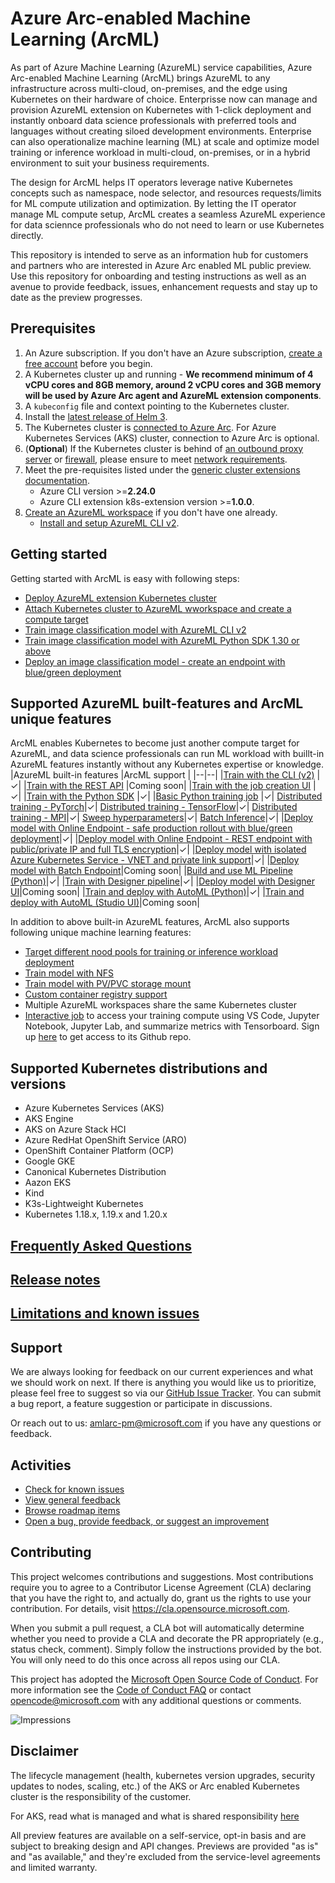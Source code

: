 # Azure Arc-enabled Machine Learning (ArcML)
As part of Azure Machine Learning (AzureML) service capabilities, Azure Arc-enabled Machine Learning (ArcML) brings AzureML to any infrastructure across multi-cloud, on-premises, and the edge using Kubernetes on their hardware of choice. Enterprisse now can manage and provision AzureML extension on Kubernetes with 1-click deployment and instantly onboard data science professionals with preferred tools and languages without creating siloed development environments. Enterprise can also operationalize machine learning (ML) at scale and optimize model training or inference workload in multi-cloud, on-premises, or in a hybrid environment to suit your business requirements.

The design for ArcML helps IT operators leverage native Kubernetes concepts such as namespace, node selector, and resources requests/limits for ML compute utilization and optimization. By letting the IT operator manage ML compute setup, ArcML creates a seamless AzureML experience for data sciennce professionals who do not need to learn or use Kubernetes directly. 

This repository is intended to serve as an information hub for customers and partners who are interested in Azure Arc enabled ML public preview. Use this repository for onboarding and testing instructions as well as an avenue to provide feedback, issues, enhancement requests and stay up to date as the preview progresses. 

## Prerequisites

1. An Azure subscription. If you don't have an Azure subscription, [create a free account](https://aka.ms/AMLFree) before you begin.
1. A Kubernetes cluster up and running - **We recommend minimum of 4 vCPU cores and 8GB memory, around 2 vCPU cores and 3GB memory will be used by Azure Arc agent and AzureML extension components**.
1. A ```kubeconfig``` file and context pointing to the Kubernetes cluster.
1. Install the [latest release of Helm 3](https://helm.sh/docs/intro/install/).
1. The Kubernetes cluster is [connected to Azure Arc](https://docs.microsoft.com/azure/azure-arc/kubernetes/quickstart-connect-cluster). For Azure Kubernetes Services (AKS) cluster, connection to Azure Arc is optional.
1. (**Optional**) If the Kubernetes cluster is behind of [an outbound proxy server](https://docs.microsoft.com/azure/azure-arc/kubernetes/quickstart-connect-cluster?tabs=azure-cli#4a-connect-using-an-outbound-proxy-server) or [firewall](https://docs.microsoft.com/azure/firewall/protect-azure-kubernetes-service), please ensure to meet [network requirements](network-requirements.md). 
1. Meet the pre-requisites listed under the [generic cluster extensions documentation](https://docs.microsoft.com/azure/azure-arc/kubernetes/extensions#prerequisites).
   * Azure CLI version >=**2.24.0**
   * Azure CLI extension k8s-extension version >=**1.0.0**.
1. [Create an AzureML workspace](https://docs.microsoft.com/azure/machine-learning/how-to-manage-workspace?tabs=python) if you don't have one already.
   * [Install and setup AzureML CLI v2](https://docs.microsoft.com/en-us/azure/machine-learning/how-to-configure-cli).

## Getting started

Getting started with ArcML is easy with following steps:

* [Deploy AzureML extension Kubernetes cluster](./docs/deploy-extension.md)
* [Attach Kubernetes cluster to AzureML wworkspace and create a compute target](./docs/attach-compute.md)
* [Train image classification model with AzureML CLI v2](./examples/training/simple-train-cli.md)
* [Train image classification model with AzureML Python SDK 1.30 or above](./examples/training/simple-train-sdk/img-classification-training.ipynb)
* [Deploy an image classification model - create an endpoint with blue/green deployment](./examples/inference/simple-flow.md)

## Supported AzureML built-features and ArcML unique features

ArcML enables Kubernetes to become just another compute target for AzureML, and data science professionals can run ML workload with buillt-in AzureML features instantly without any Kubernetes expertise or knowledge. 
|AzureML built-in features  |ArcML support  |
   |--|--|
   |[Train with the CLI (v2)](https://docs.microsoft.com/azure/machine-learning/how-to-train-cli?view=azure-devops) |&check;|
   |[Train with the REST API](https://docs.microsoft.com/azure/machine-learning/how-to-train-with-rest) |Coming soon|
   |[Train with the job creation UI](https://docs.microsoft.com/azure/machine-learning/how-to-train-with-ui) |&check;|
   |[Train with the Python SDK](https://docs.microsoft.com/azure/machine-learning/how-to-set-up-training-targets) |&check;|
   |[Basic Python training job](https://docs.microsoft.com/azure/machine-learning/how-to-train-cli?view=azure-devops#basic-python-training-job) |&check;|
   [Distributed training - PyTorch](https://docs.microsoft.com/azure/machine-learning/how-to-train-cli?view=azure-devops#pytorch)|&check;|
   [Distributed training - TensorFlow](https://docs.microsoft.com/azure/machine-learning/how-to-train-cli?view=azure-devops#tensorflow)|&check;|
   [Distributed training - MPI](https://docs.microsoft.com/azure/machine-learning/how-to-train-cli?view=azure-devops#mpi)|&check;|
   [Sweep hyperparameters](https://docs.microsoft.com/azure/machine-learning/how-to-train-cli?view=azure-devops#sweep-hyperparameters)|&check;|
   [Batch Inference](https://docs.microsoft.com/azure/machine-learning/tutorial-pipeline-batch-scoring-classification?view=azure-devops)|&check;|
   |[Deploy model with Online Endpoint - safe production rollout with blue/green deployment](https://docs.microsoft.com/azure/machine-learning/how-to-deploy-managed-online-endpoints)|&check;|
   |[Deploy model with Online Endpoint - REST endpoint with public/private IP and full TLS encryption](https://docs.microsoft.com/azure/machine-learning/how-to-deploy-managed-online-endpoints)|&check;|
   |[Deploy model with isolated Azure Kubernetes Service - VNET and private link support](https://docs.microsoft.com/azure/machine-learning/how-to-deploy-managed-online-endpoints)|&check;|
   |[Deploy model with Batch Endpoint](https://docs.microsoft.com/azure/machine-learning/how-to-deploy-managed-online-endpoints)|Coming soon|
   |[Build and use ML Pipeline (Python)](https://docs.microsoft.com/azure/machine-learning/how-to-create-machine-learning-pipelines)|&check;|
   |[Train with Designer pipeline](https://docs.microsoft.com/azure/machine-learning/how-to-track-designer-experiments)|&check;|
   |[Deploy model with Designer UI](https://docs.microsoft.com/en-us/azure/machine-learning/how-to-deploy-model-designer)|Coming soon|
   |[Train and deploy with AutoML (Python)](https://docs.microsoft.com/azure/machine-learning/how-to-configure-auto-train)|&check;|
   |[Train and deploy with AutoML (Studio UI)](https://docs.microsoft.com/azure/machine-learning/how-to-use-automated-ml-for-ml-models)|Coming soon|


In addition to above built-in AzureML features, ArcML also supports following unique machine learning features:

* [Target different nood pools for training or inference workload deployment](./docs/instance-type.md) 
* [Train model with NFS](./docs/setup-ephemeral-nfs-volume.md)
* [Train model with PV/PVC storage mount](./docs/pv.md)
* [Custom container registry support](https://github.com/Azure/azure-arc-kubernetes-preview/blob/master/docs/custom-registry/connect-cluster.md)
* Multiple AzureML workspaces share the same Kubernetes cluster
* [Interactive job](https://github.com/Azure/azureml-previews/tree/main/previews/interactive-job) to access your training compute using VS Code, Jupyter Notebook, Jupyter Lab, and summarize metrics with Tensorboard. Sign up [here](https://forms.office.com/pages/responsepage.aspx?id=v4j5cvGGr0GRqy180BHbR8PsZ1-HON9JqtABfkUgwtpUNUtMWTEyRklBQUk2RzZQTUZGTjBUQzJINy4u) to get access to its Github repo.

## Supported Kubernetes distributions and versions

* Azure Kubernetes Services (AKS)
* AKS Engine
* AKS on Azure Stack HCI
* Azure RedHat OpenShift Service (ARO)
* OpenShift Container Platform (OCP)
* Google GKE  
* Canonical Kubernetes Distribution
* Aazon EKS 
* Kind
* K3s-Lightweight Kubernetes 
* Kubernetes 1.18.x, 1.19.x and 1.20.x

## [Frequently Asked Questions](./docs/faq.md)

## [Release notes](./docs/release-notes.md) 

## [Limitations and known issues](./docs/limitations-and-known-issues.md)

## Support

We are always looking for feedback on our current experiences and what we should work on next. If there is anything you would like us to prioritize, please feel free to suggest so via our [GitHub Issue Tracker](https://github.com/Azure/AML-Kubernetes/issues). You can submit a bug report, a feature suggestion or participate in discussions.

Or reach out to us: amlarc-pm@microsoft.com if you have any questions or feedback.

## Activities

* [Check for known issues](https://github.com/Azure/amlk8s-preview/labels/known-issue)
* [View general feedback](https://github.com/Azure/amlk8s-preview/labels/feedback)
* [Browse roadmap items](https://github.com/Azure/amlk8s-preview/labels/roadmap)
* [Open a bug, provide feedback, or suggest an improvement](https://github.com/Azure/amlk8s-preview/issues/new/choose)

## Contributing

This project welcomes contributions and suggestions.  Most contributions require you to agree to a
Contributor License Agreement (CLA) declaring that you have the right to, and actually do, grant us
the rights to use your contribution. For details, visit https://cla.opensource.microsoft.com.

When you submit a pull request, a CLA bot will automatically determine whether you need to provide
a CLA and decorate the PR appropriately (e.g., status check, comment). Simply follow the instructions
provided by the bot. You will only need to do this once across all repos using our CLA.

This project has adopted the [Microsoft Open Source Code of Conduct](https://opensource.microsoft.com/codeofconduct/).
For more information see the [Code of Conduct FAQ](https://opensource.microsoft.com/codeofconduct/faq/) or
contact [opencode@microsoft.com](mailto:opencode@microsoft.com) with any additional questions or comments.

![Impressions](https://PixelServer20190423114238.azurewebsites.net/api/impressions/CMK8s-Samples/README.png)

## Disclaimer

The lifecycle management (health, kubernetes version upgrades, security updates to nodes, scaling, etc.) of the AKS or Arc enabled Kubernetes cluster is the responsibility of the customer.

For AKS, read what is managed and what is shared responsibility [here](https://docs.microsoft.com/azure/aks/support-policies)

All preview features are available on a self-service, opt-in basis and are subject to breaking design and API changes. Previews are provided "as is" and "as available," and they're excluded from the service-level agreements and limited warranty.
